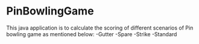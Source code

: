 # PinBowlingGame
This java application is to calculate the scoring of different scenarios of Pin bowling game as mentioned below:
-Gutter 
-Spare
-Strike
-Standard
